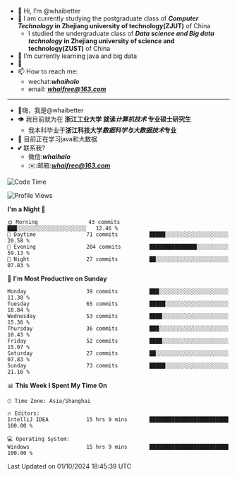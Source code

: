 - 👋 Hi, I’m @whaibetter
- 👀 I am currently studying the postgraduate class of ***Computer Technology* in Zhejiang university of technology(ZJUT)** of China
  -  I studied the undergraduate class of ***Data science and Big data technology* in Zhejiang university of science and technology(ZUST)** of China
- 🌱 I’m currently learning java and big data
- 💞️ 
- 📫 How to reach me: 
  - wechat:***whaihalo***
  - email: ***whaifree@163.com***
 ------------------------
- 👋嗨，我是@whaibetter
- 👁 我目前就为在 **浙江工业大学 就读*计算机技术* 专业硕士研究生**
  - 我本科毕业于**浙江科技大学*数据科学与大数据技术*专业**
- 🌴 目前正在学习java和大数据
- 💕 联系我?
  - 微信:***whaihalo***
  - ✉️:邮箱:***whaifree@163.com***

<!--START_SECTION:waka-->
![Code Time](http://img.shields.io/badge/Code%20Time-495%20hrs%2049%20mins-blue)

![Profile Views](http://img.shields.io/badge/Profile%20Views-0-blue)

**I'm a Night 🦉** 

```text
🌞 Morning                43 commits          ███░░░░░░░░░░░░░░░░░░░░░░   12.46 % 
🌆 Daytime                71 commits          █████░░░░░░░░░░░░░░░░░░░░   20.58 % 
🌃 Evening                204 commits         ███████████████░░░░░░░░░░   59.13 % 
🌙 Night                  27 commits          ██░░░░░░░░░░░░░░░░░░░░░░░   07.83 % 
```
📅 **I'm Most Productive on Sunday** 

```text
Monday                   39 commits          ███░░░░░░░░░░░░░░░░░░░░░░   11.30 % 
Tuesday                  65 commits          █████░░░░░░░░░░░░░░░░░░░░   18.84 % 
Wednesday                53 commits          ████░░░░░░░░░░░░░░░░░░░░░   15.36 % 
Thursday                 36 commits          ███░░░░░░░░░░░░░░░░░░░░░░   10.43 % 
Friday                   52 commits          ████░░░░░░░░░░░░░░░░░░░░░   15.07 % 
Saturday                 27 commits          ██░░░░░░░░░░░░░░░░░░░░░░░   07.83 % 
Sunday                   73 commits          █████░░░░░░░░░░░░░░░░░░░░   21.16 % 
```


📊 **This Week I Spent My Time On** 

```text
🕑︎ Time Zone: Asia/Shanghai

🔥 Editors: 
IntelliJ IDEA            15 hrs 9 mins       █████████████████████████   100.00 % 

💻 Operating System: 
Windows                  15 hrs 9 mins       █████████████████████████   100.00 % 
```


 Last Updated on 01/10/2024 18:45:39 UTC
<!--END_SECTION:waka-->
